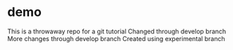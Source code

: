 # demo
This is a throwaway repo for a git tutorial
Changed through develop branch
More changes through develop branch
Created using experimental branch
